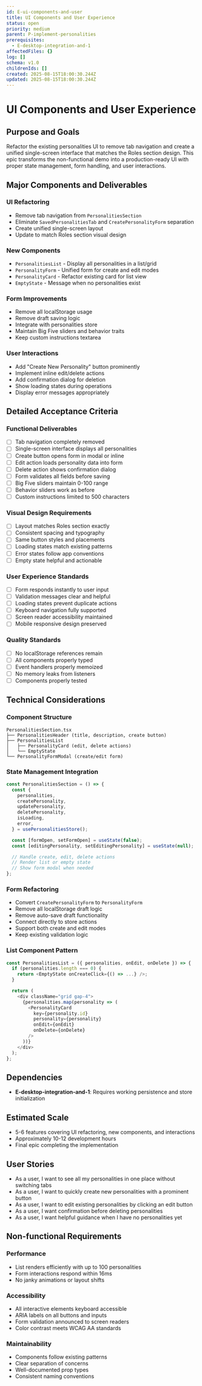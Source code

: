 ```yaml
---
id: E-ui-components-and-user
title: UI Components and User Experience
status: open
priority: medium
parent: P-implement-personalities
prerequisites:
  - E-desktop-integration-and-1
affectedFiles: {}
log: []
schema: v1.0
childrenIds: []
created: 2025-08-15T18:00:30.244Z
updated: 2025-08-15T18:00:30.244Z
---
```


# UI Components and User Experience

## Purpose and Goals

Refactor the existing personalities UI to remove tab navigation and create a unified single-screen interface that matches the Roles section design. This epic transforms the non-functional demo into a production-ready UI with proper state management, form handling, and user interactions.

## Major Components and Deliverables

### UI Refactoring

- Remove tab navigation from `PersonalitiesSection`
- Eliminate `SavedPersonalitiesTab` and `CreatePersonalityForm` separation
- Create unified single-screen layout
- Update to match Roles section visual design

### New Components

- `PersonalitiesList` - Display all personalities in a list/grid
- `PersonalityForm` - Unified form for create and edit modes
- `PersonalityCard` - Refactor existing card for list view
- `EmptyState` - Message when no personalities exist

### Form Improvements

- Remove all localStorage usage
- Remove draft saving logic
- Integrate with personalities store
- Maintain Big Five sliders and behavior traits
- Keep custom instructions textarea

### User Interactions

- Add "Create New Personality" button prominently
- Implement inline edit/delete actions
- Add confirmation dialog for deletion
- Show loading states during operations
- Display error messages appropriately

## Detailed Acceptance Criteria

### Functional Deliverables

- [ ] Tab navigation completely removed
- [ ] Single-screen interface displays all personalities
- [ ] Create button opens form in modal or inline
- [ ] Edit action loads personality data into form
- [ ] Delete action shows confirmation dialog
- [ ] Form validates all fields before saving
- [ ] Big Five sliders maintain 0-100 range
- [ ] Behavior sliders work as before
- [ ] Custom instructions limited to 500 characters

### Visual Design Requirements

- [ ] Layout matches Roles section exactly
- [ ] Consistent spacing and typography
- [ ] Same button styles and placements
- [ ] Loading states match existing patterns
- [ ] Error states follow app conventions
- [ ] Empty state helpful and actionable

### User Experience Standards

- [ ] Form responds instantly to user input
- [ ] Validation messages clear and helpful
- [ ] Loading states prevent duplicate actions
- [ ] Keyboard navigation fully supported
- [ ] Screen reader accessibility maintained
- [ ] Mobile responsive design preserved

### Quality Standards

- [ ] No localStorage references remain
- [ ] All components properly typed
- [ ] Event handlers properly memoized
- [ ] No memory leaks from listeners
- [ ] Components properly tested

## Technical Considerations

### Component Structure

```
PersonalitiesSection.tsx
├── PersonalitiesHeader (title, description, create button)
├── PersonalitiesList
│   ├── PersonalityCard (edit, delete actions)
│   └── EmptyState
└── PersonalityFormModal (create/edit form)
```

### State Management Integration

```typescript
const PersonalitiesSection = () => {
  const {
    personalities,
    createPersonality,
    updatePersonality,
    deletePersonality,
    isLoading,
    error,
  } = usePersonalitiesStore();

  const [formOpen, setFormOpen] = useState(false);
  const [editingPersonality, setEditingPersonality] = useState(null);

  // Handle create, edit, delete actions
  // Render list or empty state
  // Show form modal when needed
};
```

### Form Refactoring

- Convert `CreatePersonalityForm` to `PersonalityForm`
- Remove all localStorage draft logic
- Remove auto-save draft functionality
- Connect directly to store actions
- Support both create and edit modes
- Keep existing validation logic

### List Component Pattern

```typescript
const PersonalitiesList = ({ personalities, onEdit, onDelete }) => {
  if (personalities.length === 0) {
    return <EmptyState onCreateClick={() => ...} />;
  }

  return (
    <div className="grid gap-4">
      {personalities.map(personality => (
        <PersonalityCard
          key={personality.id}
          personality={personality}
          onEdit={onEdit}
          onDelete={onDelete}
        />
      ))}
    </div>
  );
};
```

## Dependencies

- **E-desktop-integration-and-1**: Requires working persistence and store initialization

## Estimated Scale

- 5-6 features covering UI refactoring, new components, and interactions
- Approximately 10-12 development hours
- Final epic completing the implementation

## User Stories

- As a user, I want to see all my personalities in one place without switching tabs
- As a user, I want to quickly create new personalities with a prominent button
- As a user, I want to edit existing personalities by clicking an edit button
- As a user, I want confirmation before deleting personalities
- As a user, I want helpful guidance when I have no personalities yet

## Non-functional Requirements

### Performance

- List renders efficiently with up to 100 personalities
- Form interactions respond within 16ms
- No janky animations or layout shifts

### Accessibility

- All interactive elements keyboard accessible
- ARIA labels on all buttons and inputs
- Form validation announced to screen readers
- Color contrast meets WCAG AA standards

### Maintainability

- Components follow existing patterns
- Clear separation of concerns
- Well-documented prop types
- Consistent naming conventions
